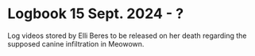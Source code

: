 # Logbook 15 Sept. 2024 - ?

Log videos stored by Elli Beres to be released on her death regarding the supposed canine infiltration in Meowown.

